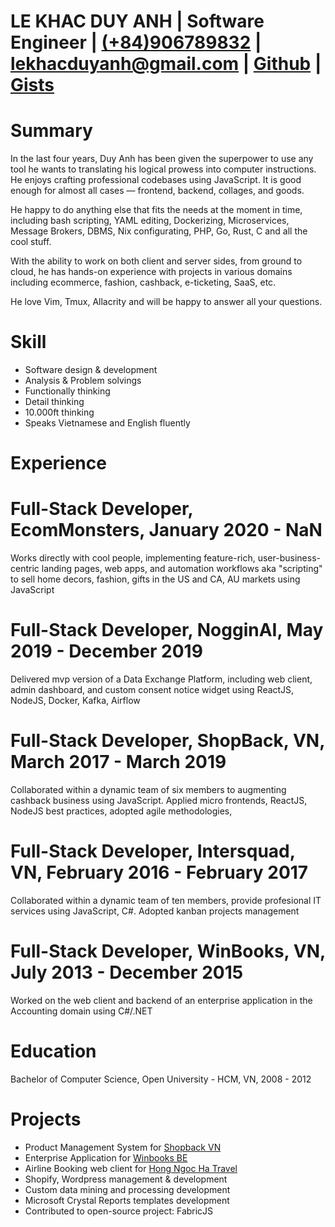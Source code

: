 # LE KHAC DUY ANH  | Software Engineer | [(+84)906789832](tel:+84906789832) | [lekhacduyanh@gmail.com](mailto:lekhacduyanh@gmail.com) | [Github](https://github.com/0xlkda) | [Gists](https://gist.github.com/0xlkda)

# Summary
In the last four years, Duy Anh has been given the superpower to use any tool he wants to translating his logical prowess into computer instructions.
He enjoys crafting professional codebases using JavaScript. It is good enough for almost all cases — frontend, backend, collages, and goods.

He happy to do anything else that fits the needs at the moment in time,
including bash scripting, YAML editing, Dockerizing, Microservices, Message
Brokers, DBMS, Nix configurating, PHP, Go, Rust, C and all the cool stuff.

With the ability to work on both client and server sides, from ground to cloud,
he has hands-on experience with projects in various domains including
ecommerce, fashion, cashback, e-ticketing, SaaS, etc.

He love Vim, Tmux, Allacrity and will be happy to answer all your questions.

# Skill
- Software design & development
- Analysis & Problem solvings
- Functionally thinking
- Detail thinking
- 10.000ft thinking
- Speaks Vietnamese and English fluently

# Experience
# Full-Stack Developer, EcomMonsters, January 2020 - NaN
Works directly with cool people, implementing feature-rich, user-business-centric landing pages, web apps, and automation workflows aka "scripting" to sell home decors, fashion, gifts in the US and CA, AU markets using JavaScript

# Full-Stack Developer, NogginAI, May 2019 - December 2019
Delivered mvp version of a Data Exchange Platform, including web client, admin dashboard, and custom consent notice widget using ReactJS, NodeJS, Docker, Kafka, Airflow

# Full-Stack Developer, ShopBack, VN, March 2017 - March 2019
Collaborated within a dynamic team of six members to augmenting cashback business using JavaScript. Applied micro frontends, ReactJS, NodeJS best practices, adopted agile methodologies, 

# Full-Stack Developer, Intersquad, VN, February 2016 - February 2017
Collaborated within a dynamic team of ten members, provide profesional IT services using JavaScript, C#. Adopted kanban projects management

# Full-Stack Developer, WinBooks, VN, July 2013 - December 2015
Worked on the web client and backend of an enterprise application in the Accounting domain using C#/.NET

# Education
Bachelor of Computer Science, Open University - HCM, VN, 2008 - 2012

# Projects
- Product Management System for [Shopback VN](https://goshopback.vn) 
- Enterprise Application for [Winbooks BE](https://winbooks.be) 
- Airline Booking web client for [Hong Ngoc Ha Travel](https://hongngocha.com) 
- Shopify, Wordpress management & development 
- Custom data mining and processing development
- Microsoft Crystal Reports templates development
- Contributed to open-source project: FabricJS
